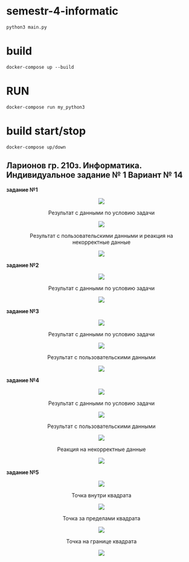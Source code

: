 # semestr-4-informatic
    python3 main.py

# build
    docker-compose up --build

# RUN
    docker-compose run my_python3

# build start/stop
    docker-compose up/down

## Ларионов гр. 210з. Информатика. Индивидуальное задание № 1 Вариант № 14

**задание №1**
<figure>
   <p align="center">
      <img src="https://github.com/dr-number/semestr-4-informatic/blob/main/for_read_me/ex_1/info.png">
   </p>
</figure>

<figure>
   <p align="center">Результат с данными по условию задачи</p>
   <p align="center">
      <img src="https://github.com/dr-number/semestr-4-informatic/blob/main/for_read_me/ex_1/standart.png">
   </p>
</figure>

<figure>
   <p align="center">Результат с пользовательскими данными и реакция на некорректные данные</p>
   <p align="center">
      <img src="https://github.com/dr-number/semestr-4-informatic/blob/main/for_read_me/ex_1/custom_data.png">
   </p>
</figure>

**задание №2**
<figure>
   <p align="center">
      <img src="https://github.com/dr-number/semestr-4-informatic/blob/main/for_read_me/ex_2/info.png">
   </p>
</figure>

<figure>
   <p align="center">Результат с данными по условию задачи</p>
   <p align="center">
      <img src="https://github.com/dr-number/semestr-4-informatic/blob/main/for_read_me/ex_2/standart.png">
   </p>
</figure>

**задание №3**
<figure>
   <p align="center">
      <img src="https://github.com/dr-number/semestr-4-informatic/blob/main/for_read_me/ex_3/info.png">
   </p>
</figure>

<figure>
   <p align="center">Результат с данными по условию задачи</p>
   <p align="center">
      <img src="https://github.com/dr-number/semestr-4-informatic/blob/main/for_read_me/ex_3/standart.png">
   </p>
</figure>

<figure>
   <p align="center">Результат с пользовательскими данными</p>
   <p align="center">
      <img src="https://github.com/dr-number/semestr-4-informatic/blob/main/for_read_me/ex_3/custom_data.png">
   </p>
</figure>

**задание №4**
<figure>
   <p align="center">
      <img src="https://github.com/dr-number/semestr-4-informatic/blob/main/for_read_me/ex_4/info.png">
   </p>
</figure>

<figure>
   <p align="center">Результат с данными по условию задачи</p>
   <p align="center">
      <img src="https://github.com/dr-number/semestr-4-informatic/blob/main/for_read_me/ex_4/standart.png">
   </p>
</figure>

<figure>
   <p align="center">Результат с пользовательскими данными</p>
   <p align="center">
      <img src="https://github.com/dr-number/semestr-4-informatic/blob/main/for_read_me/ex_4/custom_data.png">
   </p>
</figure>

<figure>
   <p align="center">Реакция на некорректные данные</p>
   <p align="center">
      <img src="https://github.com/dr-number/semestr-4-informatic/blob/main/for_read_me/ex_4/error_custom_data.png">
   </p>
</figure>

**задание №5**
<figure>
   <p align="center">
      <img src="https://github.com/dr-number/semestr-4-informatic/blob/main/for_read_me/ex_5/info.png">
   </p>
</figure>

<figure>
   <p align="center">Точка внутри квадрата</p>
   <p align="center">
      <img src="https://github.com/dr-number/semestr-4-informatic/blob/main/for_read_me/ex_5/option1.png">
   </p>
</figure>

<figure>
   <p align="center">Точка за пределами квадрата</p>
   <p align="center">
      <img src="https://github.com/dr-number/semestr-4-informatic/blob/main/for_read_me/ex_5/option2.png">
   </p>
</figure>

<figure>
   <p align="center">Точка на границе квадрата</p>
   <p align="center">
      <img src="https://github.com/dr-number/semestr-4-informatic/blob/main/for_read_me/ex_5/option3.png">
   </p>
</figure>
